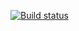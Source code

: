 [![Build status](https://ci.appveyor.com/api/projects/status/iugrmswcmd341sg2/branch/main?svg=true)](https://ci.appveyor.com/project/IgorPyak/patterndz1/branch/main)